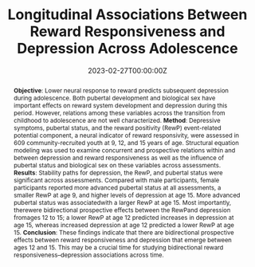 ---
abstract: "**Objective**: Lower neural response to reward predicts subsequent depression during adolescence. Both pubertal development and biological sex have
  important effects on reward system development and depression during this period. However, relations among these variables across the transition from
  childhood to adolescence are not well characterized. 

  **Method**: Depressive symptoms, pubertal status, and the reward positivity (RewP) event-related potential component, a neural indicator of reward
  responsivity, were assessed in 609 community-recruited youth at 9, 12, and 15 years of age. Structural equation modeling was used to examine
  concurrent and prospective relations within and between depression and reward responsiveness as well as the influence of pubertal status and biological
  sex on these variables across assessments. 

  **Results**: Stability paths for depression, the RewP, and pubertal status were significant across assessments. Compared with male participants, female participants
  reported more advanced pubertal status at all assessments, a smaller RewP at age 9, and higher levels of depression at age 15. More advanced pubertal
  status was associatedwith a larger RewP at age 15. Most importantly, therewere bidirectional prospective effects between the RewPand depression fromages 12
  to 15; a lower RewP at age 12 predicted increases in depression at age 15, whereas increased depression at age 12 predicted a lower RewP at age 15. 

  **Conclusion**: These findings indicate that there are bidirectional prospective effects between reward responsiveness and depression that emerge between
  ages 12 and 15. This may be a crucial time for studying bidirectional reward responsiveness–depression associations across time."
authors:
- admin
- Brandon L. Goldstein
- Emma Mumper 
- Autumn Kujawa
- Ellen M. Kessel
- Thomas M. Olino
- Brady D. Nelson
- Greg Hajcak
- Daniel N. Klein
date: "2023-02-27T00:00:00Z"
doi: "https://doi.org/10.1016/j.jaac.2022.11.013"
featured: true
image:
  focal_point: ""
  preview_only: false
publication: In *Journal of the American Academy of Child and Adolescent Psychiatry*
publication_types:
- "2"
publishDate: "2023-02-27T00:00:00Z"
summary: "Lower neural response to reward predicts subsequent depression during adolescence. Both pubertal development and biological sex have
  important effects on reward system development and depression during this period. However, relations among these variables across the transition from
  childhood to adolescence are not well characterized. Therefore, the current project utilized structural equation modeling to investigate the concurrent 
  and prospective associations between depressive symptoms, neural reward responsiveness, pubertal status, and biological sex in a community-recruited 
  sample at 9, 12, and 15 years of age. Findings indicate that there are bidirectional prospective effects between reward responsiveness and depression that emerge between
  ages 12 and 15. This may be a crucial time for studying bidirectional reward responsiveness–depression associations across time."
tags: []
title: "Longitudinal Associations Between Reward Responsiveness and Depression Across Adolescence"
url_pdf: ""
---